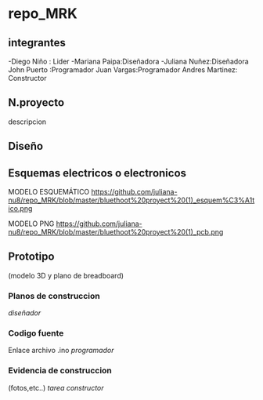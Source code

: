 # repo_MRK
## integrantes 
-Diego Niño : Lider
-Mariana Paipa:Diseñadora 
-Juliana Nuñez:Diseñadora
John Puerto :Programador 
Juan Vargas:Programador
Andres Martinez: Constructor 
## N.proyecto
descripcion 
## Diseño

## Esquemas electricos o electronicos
MODELO ESQUEMÁTICO
https://github.com/juliana-nu8/repo_MRK/blob/master/bluethoot%20proyect%20(1)_esquem%C3%A1tico.png

MODELO PNG
https://github.com/juliana-nu8/repo_MRK/blob/master/bluethoot%20proyect%20(1)_pcb.png

 
## Prototipo 
(modelo 3D y plano de breadboard)
### Planos de construccion 
_diseñador_
### Codigo fuente 
Enlace archivo .ino
_programador_
### Evidencia de construccion 
(fotos,etc..)
_tarea constructor_
